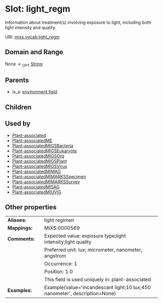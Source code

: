 
# Slot: light_regm


Information about treatment(s) involving exposure to light, including both light intensity and quality.

URI: [mixs.vocab:light_regm](https://w3id.org/mixs/vocab/light_regm)


## Domain and Range

None ->  <sub>OPT</sub> [String](types/String.md)

## Parents

 *  is_a: [environment field](environment_field.md)

## Children


## Used by

 * [Plant-associated](Plant-associated.md)
 * [Plant-associatedME](Plant-associatedME.md)
 * [Plant-associatedMIGSBacteria](Plant-associatedMIGSBacteria.md)
 * [Plant-associatedMIGSEukaryote](Plant-associatedMIGSEukaryote.md)
 * [Plant-associatedMIGSOrg](Plant-associatedMIGSOrg.md)
 * [Plant-associatedMIGSPlant](Plant-associatedMIGSPlant.md)
 * [Plant-associatedMIGSVirus](Plant-associatedMIGSVirus.md)
 * [Plant-associatedMIMAG](Plant-associatedMIMAG.md)
 * [Plant-associatedMIMARKSSpecimen](Plant-associatedMIMARKSSpecimen.md)
 * [Plant-associatedMIMARKSSurvey](Plant-associatedMIMARKSSurvey.md)
 * [Plant-associatedMISAG](Plant-associatedMISAG.md)
 * [Plant-associatedMIUVIG](Plant-associatedMIUVIG.md)

## Other properties

|  |  |  |
| --- | --- | --- |
| **Aliases:** | | light regimen |
| **Mappings:** | | MIXS:0000569 |
| **Comments:** | | Expected value: exposure type;light intensity;light quality |
|  | | Preferred unit: lux; micrometer, nanometer, angstrom |
|  | | Occurrence: 1 |
|  | | Position: 1.0 |
|  | | This field is used uniquely in: plant-associated |
| **Examples:** | | Example(value='incandescant light;10 lux;450 nanometer', description=None) |

